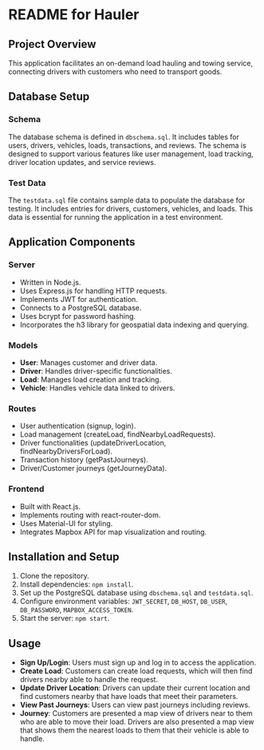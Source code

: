 # README for Hauler

## Project Overview
This application facilitates an on-demand load hauling and towing service, connecting drivers with customers who need to transport goods.

## Database Setup

### Schema
The database schema is defined in `dbschema.sql`. It includes tables for users, drivers, vehicles, loads, transactions, and reviews. The schema is designed to support various features like user management, load tracking, driver location updates, and service reviews.

### Test Data
The `testdata.sql` file contains sample data to populate the database for testing. It includes entries for drivers, customers, vehicles, and loads. This data is essential for running the application in a test environment.

## Application Components

### Server
- Written in Node.js.
- Uses Express.js for handling HTTP requests.
- Implements JWT for authentication.
- Connects to a PostgreSQL database.
- Uses bcrypt for password hashing.
- Incorporates the h3 library for geospatial data indexing and querying.

### Models
- **User**: Manages customer and driver data.
- **Driver**: Handles driver-specific functionalities.
- **Load**: Manages load creation and tracking.
- **Vehicle**: Handles vehicle data linked to drivers.

### Routes
- User authentication (signup, login).
- Load management (createLoad, findNearbyLoadRequests).
- Driver functionalities (updateDriverLocation, findNearbyDriversForLoad).
- Transaction history (getPastJourneys).
- Driver/Customer journeys (getJourneyData).

### Frontend
- Built with React.js.
- Implements routing with react-router-dom.
- Uses Material-UI for styling.
- Integrates Mapbox API for map visualization and routing.

## Installation and Setup
1. Clone the repository.
2. Install dependencies: `npm install`.
3. Set up the PostgreSQL database using `dbschema.sql` and `testdata.sql`.
4. Configure environment variables: `JWT_SECRET`, `DB_HOST`, `DB_USER`, `DB_PASSWORD`, `MAPBOX_ACCESS_TOKEN`.
5. Start the server: `npm start`.

## Usage
- **Sign Up/Login**: Users must sign up and log in to access the application.
- **Create Load**: Customers can create load requests, which will then find drivers nearby able to handle the request.
- **Update Driver Location**: Drivers can update their current location and find customers nearby that have loads that meet their parameters.
- **View Past Journeys**: Users can view past journeys including reviews.
- **Journey**: Customers are presented a map view of drivers near to them who are able to move their load. Drivers are also presented a map view that shows them the nearest loads to them that their vehicle is able to handle.
